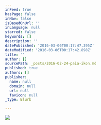 ```yaml
---
inFeed: true
hasPage: false
inNav: false
isBasedOnUrl: ''
inLanguage: null
starred: false
keywords: []
description: ''
datePublished: '2016-03-06T00:17:47.395Z'
dateModified: '2016-03-06T00:17:42.898Z'
title: ''
author: []
sourcePath: _posts/2016-02-24-paia-ikon.md
published: true
authors: []
publisher:
  name: null
  domain: null
  url: null
  favicon: null
_type: Blurb

---
```

![](https://s3-us-west-2.amazonaws.com/the-grid-img/p/3c9681d492d587af7b5039b7e41ff3d82cd3165d.png)